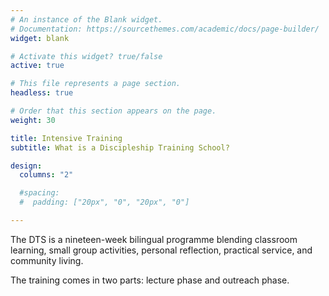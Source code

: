 ```yaml
---
# An instance of the Blank widget.
# Documentation: https://sourcethemes.com/academic/docs/page-builder/
widget: blank

# Activate this widget? true/false
active: true

# This file represents a page section.
headless: true

# Order that this section appears on the page.
weight: 30

title: Intensive Training
subtitle: What is a Discipleship Training School?

design:
  columns: "2"

  #spacing:
  #  padding: ["20px", "0", "20px", "0"]

---
```


The DTS is a nineteen-week bilingual programme blending classroom learning, small group activities, personal reflection, practical service, and community living.

The training comes in two parts: lecture phase and outreach phase.
